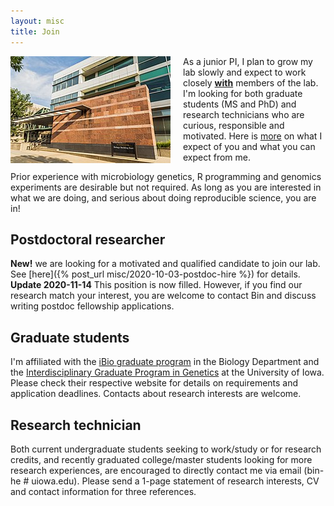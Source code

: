 ```yaml
---
layout: misc
title: Join
---
```


<img style="float: left; padding-right:20px;" src="/images/UIowa_BBE.jpg">

As a junior PI, I plan to grow my lab slowly and expect to work closely **[with](http://journals.plos.org/ploscompbiol/article?id=10.1371/journal.pcbi.1004387)** members of the lab. I'm looking for both graduate students (MS and PhD) and research technicians who are curious, responsible and motivated. Here is [more](/misc/expect) on what I expect of you and what you can expect from me. 

Prior experience with microbiology genetics, R programming and genomics experiments are desirable but not required. As long as you are interested in what we are doing, and serious about doing reproducible science, you are in!

## Postdoctoral researcher
**New!** we are looking for a motivated and qualified candidate to join our lab. See [here]({% post_url misc/2020-10-03-postdoc-hire %}) for details.
**Update 2020-11-14** This position is now filled. However, if you find our research match your interest, you are welcome to contact Bin and discuss writing postdoc fellowship applications.
## Graduate students

I'm affiliated with the [iBio graduate program](https://biology.uiowa.edu/ibio) in the Biology Department and the [Interdisciplinary Graduate Program in Genetics](https://genetics.grad.uiowa.edu/) at the University of Iowa. Please check their respective website for details on requirements and application deadlines. Contacts about research interests are welcome.

## Research technician

Both current undergraduate students seeking to work/study or for research credits, and recently graduated college/master students looking for more research experiences, are encouraged to directly contact me via email (bin-he # uiowa.edu). Please send a 1-page statement of research interests, CV and contact information for three references.
